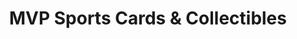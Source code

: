 ---
title: "MVP Sports Cards & Collectibles"
url: /sebastian/mvp-sports-cards-and-collectibles/
shop: collector
---